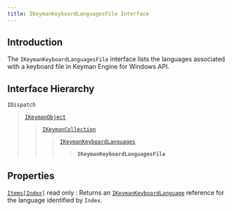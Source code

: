 ```yaml
---
title: IKeymanKeyboardLanguagesFile Interface
---
```


## Introduction

The `IKeymanKeyboardLanguagesFile` interface lists the languages
associated with a keyboard file in Keyman Engine for Windows API.

## Interface Hierarchy

`IDispatch`  

> [`IKeymanObject`](../IKeymanObject)  
>
> > [`IKeymanCollection`](../IKeymanCollection)  
> >
> > > [`IKeymanKeyboardLanguages`](../IKeymanKeyboardLanguages)  
> > >
> > > > **`IKeymanKeyboardLanguagesFile`**  

## Properties

[`Items[Index]`](Items) <span class="readonly">read only</span>
:   Returns an [`IKeymanKeyboardLanguage`](../IKeymanKeyboardLanguage)
    reference for the language identified by `Index`.
